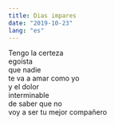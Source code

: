 ```yaml
---
title: Dias impares
date: "2019-10-23"
lang: "es"
---
```


Tengo la certeza\
egoísta\
que nadie\
te va a amar como yo\
y el dolor\
interminable\
de saber que no\
voy a ser tu mejor compañero
